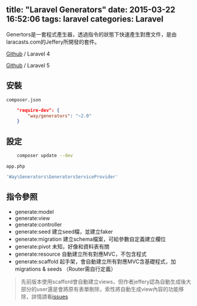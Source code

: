 title: "Laravel Generators"
date: 2015-03-22 16:52:06
tags: laravel
categories: Laravel
---

Genertors是一套程式產生器，透過指令的狀態下快速產生對應文件，是由laracasts.com的Jeffery所開發的套件。

<!-- more -->

[Github](https://github.com/JeffreyWay/Laravel-4-Generators) / Laravel 4

[Github](https://github.com/laracasts/Laravel-5-Generators-Extended) / Laravel 5

## 安裝
`composer.json`
``` json
    "require-dev": {
        "way/generators": "~2.0"
    }
```
## 設定
``` bash
    composer update --dev
```

`app.php`
``` php
'Way\Generators\GeneratorsServiceProvider'
```

## 指令參照
* generate:model
* generate:view
* generate:controller
* generate:seed 建立seed檔，並建立faker
* generate:migration 建立schema檔案，可給參數自定義建立欄位
* generate:pivot 未知，好像和資料表有關
* generate:resource 自動建立所有對應MVC，不包含程式
* generate:scaffold 起手架，會自動建立所有對應MVC含基礎程式，加migrations & seeds （Router需自行定義）

>先前版本使用scafford會自動建立views，但作者jeffery認為自動生成後大部分的user還是會將原有表單刪除，索性將自動生成view內容的功能移除，詳情請看[issues](https://github.com/JeffreyWay/Laravel-4-Generators/issues/314)